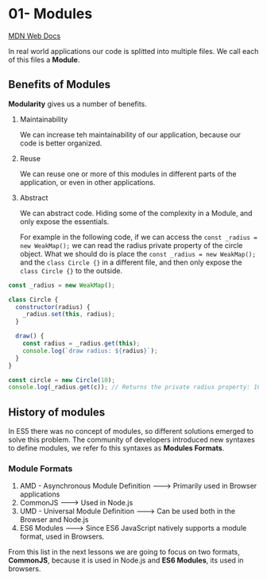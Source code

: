 # 01- Modules

[MDN Web Docs](https://developer.mozilla.org/en-US/docs/Web/JavaScript/Guide/Modules)

In real world applications our code is splitted into multiple files. We call each of this files a **Module**.

## Benefits of Modules

**Modularity** gives us a number of benefits.

1. Maintainability

   We can increase teh maintainability of our application, because our code is better organized.

2. Reuse

   We can reuse one or more of this modules in different parts of the application, or even in other applications.

3. Abstract

   We can abstract code. Hiding some of the complexity in a Module, and only expose the essentials.

   For example in the following code, if we can access the `const _radius = new WeakMap();` we can read the radius private property of the circle object. What we should do is place the `const _radius = new WeakMap();` and the `class Circle {}` in a different file, and then only expose the `class Circle {}` to the outside.

```javascript
const _radius = new WeakMap();

class Circle {
  constructor(radius) {
    _radius.set(this, radius);
  }

  draw() {
    const radius = _radius.get(this);
    console.log(`draw radius: ${radius}`);
  }
}

const circle = new Circle(10);
console.log(_radius.get(c)); // Returns the private radius property: 10
```

## History of modules

In ES5 there was no concept of modules, so different solutions emerged to solve this problem. The community of developers introduced new syntaxes to define modules, we refer fo this syntaxes as **Modules Formats**.

### Module Formats

1. AMD - Asynchronous Module Definition ---> Primarily used in Browser applications
2. CommonJS ---> Used in Node.js
3. UMD - Universal Module Definition ---> Can be used both in the Browser and Node.js
4. ES6 Modules ---> Since ES6 JavaScript natively supports a module format, used in Browsers.

From this list in the next lessons we are going to focus on two formats, **CommonJS**, because it is used in Node.js and **ES6 Modules**, its used in browsers.
